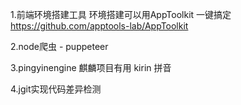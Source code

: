 1.前端环境搭建工具
环境搭建可以用AppToolkit 一键搞定 https://github.com/apptools-lab/AppToolkit

2.node爬虫 - puppeteer

3.pingyinengine  麒麟项目有用 kirin 拼音

4.jgit实现代码差异检测
